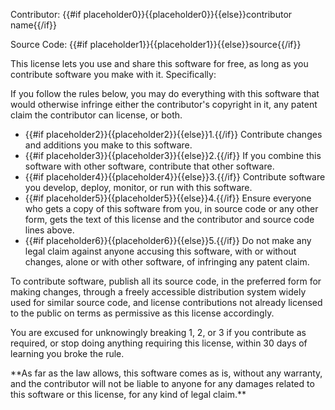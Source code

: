 Contributor: {{#if placeholder0}}{{placeholder0}}{{else}}contributor name{{/if}}

Source Code: {{#if placeholder1}}{{placeholder1}}{{else}}source{{/if}}

This license lets you use and share this software for free, as long as you contribute software you make with it. Specifically:

If you follow the rules below, you may do everything with this software that would otherwise infringe either the contributor's copyright in it, any patent claim the contributor can license, or both.

* {{#if placeholder2}}{{placeholder2}}{{else}}1.{{/if}} Contribute changes and additions you make to this software.
* {{#if placeholder3}}{{placeholder3}}{{else}}2.{{/if}} If you combine this software with other software, contribute that other software.
* {{#if placeholder4}}{{placeholder4}}{{else}}3.{{/if}} Contribute software you develop, deploy, monitor, or run with this software.
* {{#if placeholder5}}{{placeholder5}}{{else}}4.{{/if}} Ensure everyone who gets a copy of this software from you, in source code or any other form, gets the text of this license and the contributor and source code lines above.
* {{#if placeholder6}}{{placeholder6}}{{else}}5.{{/if}} Do not make any legal claim against anyone accusing this software, with or without changes, alone or with other software, of infringing any patent claim.

To contribute software, publish all its source code, in the preferred form for making changes, through a freely accessible distribution system widely used for similar source code, and license contributions not already licensed to the public on terms as permissive as this license accordingly.

You are excused for unknowingly breaking 1, 2, or 3 if you contribute as required, or stop doing anything requiring this license, within 30 days of learning you broke the rule.

\*\*As far as the law allows, this software comes as is, without any warranty, and the contributor will not be liable to anyone for any damages related to this software or this license, for any kind of legal claim.\*\*